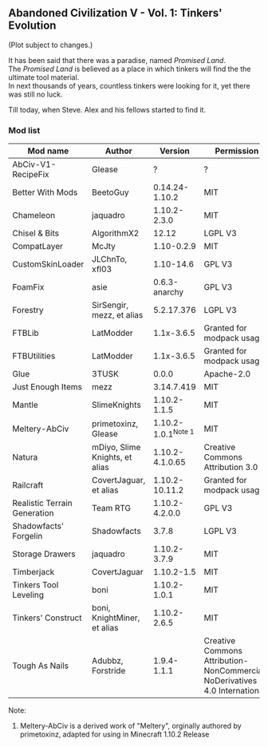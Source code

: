 ## Abandoned Civilization V - Vol. 1: Tinkers' Evolution

(Plot subject to changes.)

It has been said that there was a paradise, named _Promised Land_.  
The _Promised Land_ is believed as a place in which tinkers will find the the ultimate tool material.  
In next thousands of years, countless tinkers were looking for it, yet there was still no luck.  

Till today, when Steve. Alex and his fellows started to find it.

### Mod list
|Mod name|Author|Version|Permission|
|------|------|------|------|
|AbCiv-V1-RecipeFix|Glease|?|?|
|Better With Mods|BeetoGuy|0.14.24-1.10.2|MIT|
|Chameleon|jaquadro|1.10.2-2.3.0|MIT|
|Chisel & Bits|AlgorithmX2|12.12|LGPL V3|
|CompatLayer|McJty|1.10-0.2.9|MIT|
|CustomSkinLoader|JLChnTo, xfl03|1.10-14.6|GPL V3|
|FoamFix|asie|0.6.3-anarchy|GPL V3|
|Forestry|SirSengir, mezz, et alias|5.2.17.376|LGPL V3|
|FTBLib|LatModder|1.1x-3.6.5|Granted for modpack usage|
|FTBUtilities|LatModder|1.1x-3.6.5|Granted for modpack usage|
|Glue|3TUSK|0.0.0|Apache-2.0|
|Just Enough Items|mezz|3.14.7.419|MIT|
|Mantle|SlimeKnights|1.10.2-1.1.5|MIT|
|Meltery-AbCiv|primetoxinz, Glease|1.10.2-1.0.1<sup>Note 1</sup>|MIT|
|Natura|mDiyo, Slime Knights, et alias|1.10.2-4.1.0.65|Creative Commons Attribution 3.0|
|Railcraft|CovertJaguar, et alias|1.10.2-10.11.2|Granted for modpack usage|
|Realistic Terrain Generation|Team RTG|1.10.2-4.2.0.0|GPL V3|
|Shadowfacts' Forgelin|Shadowfacts|3.7.8|LGPL V3|
|Storage Drawers|jaquadro|1.10.2-3.7.9|MIT|
|Timberjack|CovertJaguar|1.10.2-1.5|MIT|
|Tinkers Tool Leveling|boni|1.10.2-1.0.1|MIT|
|Tinkers' Construct|boni, KnightMiner, et alias|1.10.2-2.6.5|MIT|
|Tough As Nails|Adubbz, Forstride|1.9.4-1.1.1|Creative Commons Attribution-NonCommercial-NoDerivatives 4.0 International|

Note:
 1. Meltery-AbCiv is a derived work of "Meltery", orginally authored by primetoxinz, adapted for using in Minecraft 1.10.2 Release
